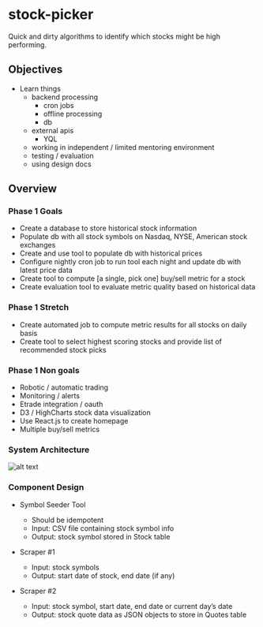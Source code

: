 # stock-picker
Quick and dirty algorithms to identify which stocks might be high performing.

## Objectives
- Learn things
  - backend processing
    - cron jobs
    - offline processing
    - db
  - external apis
    - YQL
  - working in independent / limited mentoring environment
  - testing / evaluation
  - using design docs

## Overview
### Phase 1 Goals
- Create a database to store historical stock information
- Populate db with all stock symbols on Nasdaq, NYSE, American stock exchanges
- Create and use tool to populate db with historical prices
- Configure nightly cron job to run tool each night and update db with latest price data
- Create tool to compute [a single, pick one] buy/sell metric for a stock
- Create evaluation tool to evaluate metric quality based on historical data

### Phase 1 Stretch
- Create automated job to compute metric results for all stocks on daily basis
- Create tool to select highest scoring stocks and provide list of recommended stock picks

### Phase 1 Non goals
- Robotic / automatic trading
- Monitoring / alerts
- Etrade integration / oauth
- D3 / HighCharts stock data visualization
- Use React.js to create homepage
- Multiple buy/sell metrics

### System Architecture
![alt text](https://github.com/dianpan/stock-picker/app/assets/images/stock_picker.png "system")

### Component Design
- Symbol Seeder Tool
  - Should be idempotent
  - Input: CSV file containing stock symbol info
  - Output: stock symbol stored in Stock table

- Scraper #1
  - Input: stock symbols
  - Output: start date of stock, end date (if any)

- Scraper #2
  - Input: stock symbol, start date, end date or current day’s date
  - Output: stock quote data as JSON objects to store in Quotes table